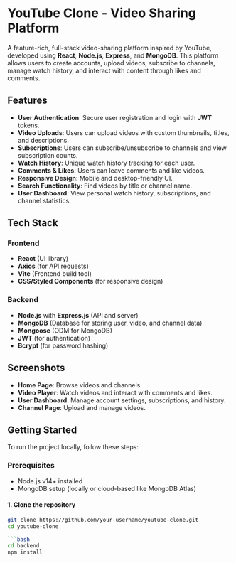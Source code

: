 # YouTube Clone - Video Sharing Platform

A feature-rich, full-stack video-sharing platform inspired by YouTube, developed using **React**, **Node.js**, **Express**, and **MongoDB**. This platform allows users to create accounts, upload videos, subscribe to channels, manage watch history, and interact with content through likes and comments.

## Features

- **User Authentication**: Secure user registration and login with **JWT** tokens.
- **Video Uploads**: Users can upload videos with custom thumbnails, titles, and descriptions.
- **Subscriptions**: Users can subscribe/unsubscribe to channels and view subscription counts.
- **Watch History**: Unique watch history tracking for each user.
- **Comments & Likes**: Users can leave comments and like videos.
- **Responsive Design**: Mobile and desktop-friendly UI.
- **Search Functionality**: Find videos by title or channel name.
- **User Dashboard**: View personal watch history, subscriptions, and channel statistics.

## Tech Stack

### Frontend
- **React** (UI library)
- **Axios** (for API requests)
- **Vite** (Frontend build tool)
- **CSS/Styled Components** (for responsive design)

### Backend
- **Node.js** with **Express.js** (API and server)
- **MongoDB** (Database for storing user, video, and channel data)
- **Mongoose** (ODM for MongoDB)
- **JWT** (for authentication)
- **Bcrypt** (for password hashing)

## Screenshots
- **Home Page**: Browse videos and channels.
- **Video Player**: Watch videos and interact with comments and likes.
- **User Dashboard**: Manage account settings, subscriptions, and history.
- **Channel Page**: Upload and manage videos.

## Getting Started

To run the project locally, follow these steps:

### Prerequisites

- Node.js v14+ installed
- MongoDB setup (locally or cloud-based like MongoDB Atlas)

#### 1. Clone the repository

```bash
git clone https://github.com/your-username/youtube-clone.git
cd youtube-clone

```bash
cd backend
npm install

